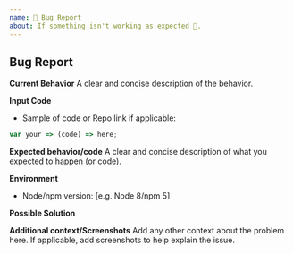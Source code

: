 ```yaml
---
name: 🐛 Bug Report
about: If something isn't working as expected 🤔.
---
```


## Bug Report

**Current Behavior**
A clear and concise description of the behavior.

**Input Code**

- Sample of code or Repo link if applicable:

```js
var your => (code) => here;
```

**Expected behavior/code**
A clear and concise description of what you expected to happen (or code).

**Environment**

- Node/npm version: [e.g. Node 8/npm 5]

**Possible Solution**

<!--- Only if you have suggestions on a fix for the bug -->

**Additional context/Screenshots**
Add any other context about the problem here. If applicable, add screenshots to help explain the issue.
